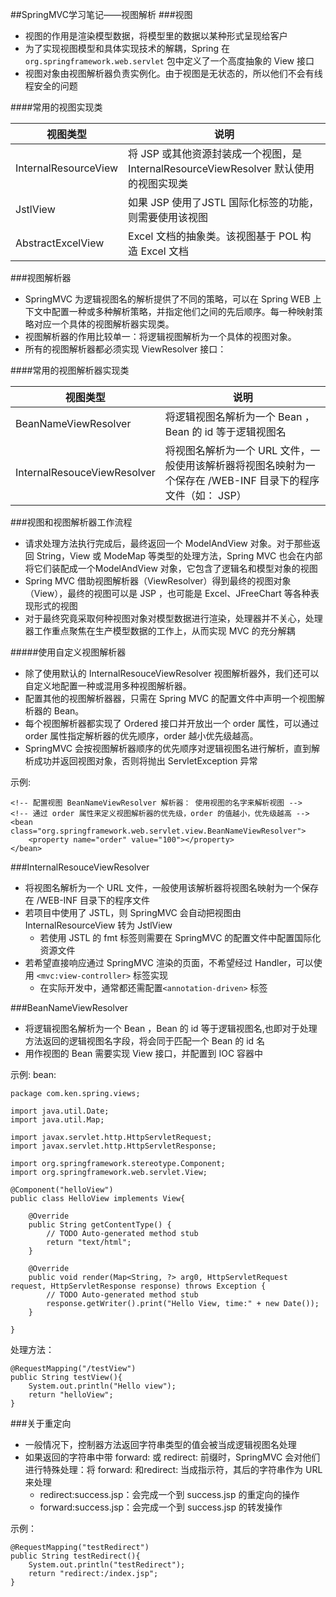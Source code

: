##SpringMVC学习笔记——视图解析
###视图
* 视图的作用是渲染模型数据，将模型里的数据以某种形式呈现给客户
* 为了实现视图模型和具体实现技术的解耦，Spring 在 `org.springframework.web.servlet` 包中定义了一个高度抽象的 View 接口
* 视图对象由视图解析器负责实例化。由于视图是无状态的，所以他们不会有线程安全的问题

####常用的视图实现类

|视图类型|说明|
|-------|----|
|InternalResourceView|将 JSP 或其他资源封装成一个视图，是 InternalResourceViewResolver 默认使用的视图实现类|
|JstlView|如果 JSP 使用了JSTL 国际化标签的功能，则需要使用该视图|
|AbstractExcelView| Excel 文档的抽象类。该视图基于 POL 构造 Excel 文档|

###视图解析器
* SpringMVC 为逻辑视图名的解析提供了不同的策略，可以在 Spring WEB 上下文中配置一种或多种解析策略，并指定他们之间的先后顺序。每一种映射策略对应一个具体的视图解析器实现类。
* 视图解析器的作用比较单一：将逻辑视图解析为一个具体的视图对象。
* 所有的视图解析器都必须实现 ViewResolver 接口：

####常用的视图解析器实现类

|视图类型|说明|
|------|----|
|BeanNameViewResolver|将逻辑视图名解析为一个 Bean ，Bean 的 id 等于逻辑视图名|
|InternalResouceViewResolver|将视图名解析为一个 URL 文件，一般使用该解析器将视图名映射为一个保存在 /WEB-INF 目录下的程序文件（如： JSP）|

###视图和视图解析器工作流程
* 请求处理方法执行完成后，最终返回一个 ModelAndView 对象。对于那些返回 String，View 或 ModeMap 等类型的处理方法，Spring MVC 也会在内部将它们装配成一个ModelAndView 对象，它包含了逻辑名和模型对象的视图
* Spring MVC 借助视图解析器（ViewResolver）得到最终的视图对象（View），最终的视图可以是 JSP ，也可能是 Excel、JFreeChart 等各种表现形式的视图
* 对于最终究竟采取何种视图对象对模型数据进行渲染，处理器并不关心，处理器工作重点聚焦在生产模型数据的工作上，从而实现 MVC 的充分解耦

#####使用自定义视图解析器
* 除了使用默认的 InternalResouceViewResolver 视图解析器外，我们还可以自定义地配置一种或混用多种视图解析器。
* 配置其他的视图解析器器，只需在 Spring MVC 的配置文件中声明一个视图解析器的 Bean。
* 每个视图解析器都实现了 Ordered 接口并开放出一个 order 属性，可以通过 order 属性指定解析器的优先顺序，order 越小优先级越高。
* SpringMVC 会按视图解析器顺序的优先顺序对逻辑视图名进行解析，直到解析成功并返回视图对象，否则将抛出 ServletException 异常

示例:

	<!-- 配置视图 BeanNameViewResolver 解析器： 使用视图的名字来解析视图 -->
	<!-- 通过 order 属性来定义视图解析器的优先级，order 的值越小，优先级越高 -->
	<bean class="org.springframework.web.servlet.view.BeanNameViewResolver">
		<property name="order" value="100"></property>
	</bean>

###InternalResouceViewResolver
* 将视图名解析为一个 URL 文件，一般使用该解析器将视图名映射为一个保存在 /WEB-INF 目录下的程序文件
* 若项目中使用了 JSTL，则 SpringMVC 会自动把视图由InternalResourceView 转为 JstlView
	* 若使用 JSTL 的 fmt 标签则需要在 SpringMVC 的配置文件中配置国际化资源文件
* 若希望直接响应通过 SpringMVC 渲染的页面，不希望经过 Handler，可以使用 `<mvc:view-controller>` 标签实现
	* 在实际开发中，通常都还需配置`<annotation-driven>` 标签

###BeanNameViewResolver
* 将逻辑视图名解析为一个 Bean ，Bean 的 id 等于逻辑视图名,也即对于处理方法返回的逻辑视图名字段，将会同于匹配一个 Bean 的 id 名
* 用作视图的 Bean 需要实现 View 接口，并配置到 IOC 容器中

示例:
bean:

	package com.ken.spring.views;

    import java.util.Date;
    import java.util.Map;

    import javax.servlet.http.HttpServletRequest;
    import javax.servlet.http.HttpServletResponse;

    import org.springframework.stereotype.Component;
    import org.springframework.web.servlet.View;

    @Component("helloView")
    public class HelloView implements View{

        @Override
        public String getContentType() {
            // TODO Auto-generated method stub
            return "text/html";
        }

        @Override
        public void render(Map<String, ?> arg0, HttpServletRequest request, HttpServletResponse response) throws Exception {
            // TODO Auto-generated method stub
            response.getWriter().print("Hello View, time:" + new Date());
        }

    }

处理方法：

	@RequestMapping("/testView")
	public String testView(){
		System.out.println("Hello view");
		return "helloView";
	}


###关于重定向
* 一般情况下，控制器方法返回字符串类型的值会被当成逻辑视图名处理
* 如果返回的字符串中带 forward: 或 redirect: 前缀时，SpringMVC 会对他们进行特殊处理：将 forward: 和redirect: 当成指示符，其后的字符串作为 URL 来处理
	* redirect:success.jsp：会完成一个到 success.jsp 的重定向的操作
	* forward:success.jsp：会完成一个到 success.jsp 的转发操作

示例：

	@RequestMapping("testRedirect")
	public String testRedirect(){
		System.out.println("testRedirect");
		return "redirect:/index.jsp";
	}